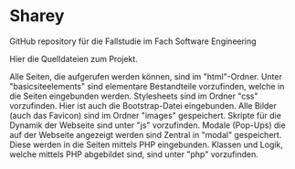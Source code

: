 # Sharey
GitHub repository für die Fallstudie im Fach Software Engineering

Hier die Quelldateien zum Projekt.

Alle Seiten, die aufgerufen werden können, sind im "html"-Ordner.
Unter "basicsiteelements" sind elementare Bestandteile vorzufinden, welche in die Seiten eingebunden werden.
Stylesheets sind im Ordner "css" vorzufinden. Hier ist auch die Bootstrap-Datei eingebunden.
Alle Bilder (auch das Favicon) sind im Ordner "images" gespeichert.
Skripte für die Dynamik der Webseite sind unter "js" vorzufinden.
Modale (Pop-Ups) die auf der Webseite angezeigt werden sind Zentral in "modal" gespeichert. Diese werden in die Seiten mittels PHP eingebunden.
Klassen und Logik, welche mittels PHP abgebildet sind, sind unter "php" vorzufinden.